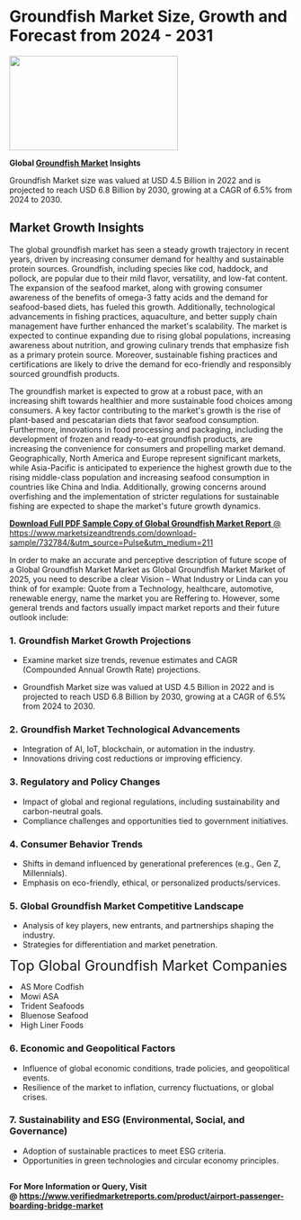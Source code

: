 <H1>Groundfish Market Size, Growth and Forecast from 2024 - 2031</H1><img class="aligncenter size-medium wp-image-584254" src="https://thirdeyenews.in/wp-content/uploads/2024/09/Global-Market-Research-300x168.jpeg" alt="" width="300" height="168" /><p><strong>Global&nbsp;<a href="https://www.marketsizeandtrends.com/download-sample/732784/&amp;utm_source=Pulse&amp;utm_medium=211">Groundfish Market</a> Insights</strong></p><p>Groundfish Market size was valued at USD 4.5 Billion in 2022 and is projected to reach USD 6.8 Billion by 2030, growing at a CAGR of 6.5% from 2024 to 2030.</p><p><h2>Market Growth Insights</h2> <p>The global groundfish market has seen a steady growth trajectory in recent years, driven by increasing consumer demand for healthy and sustainable protein sources. Groundfish, including species like cod, haddock, and pollock, are popular due to their mild flavor, versatility, and low-fat content. The expansion of the seafood market, along with growing consumer awareness of the benefits of omega-3 fatty acids and the demand for seafood-based diets, has fueled this growth. Additionally, technological advancements in fishing practices, aquaculture, and better supply chain management have further enhanced the market's scalability. The market is expected to continue expanding due to rising global populations, increasing awareness about nutrition, and growing culinary trends that emphasize fish as a primary protein source. Moreover, sustainable fishing practices and certifications are likely to drive the demand for eco-friendly and responsibly sourced groundfish products.</p> <p><a href="#"></a></p> <p>The groundfish market is expected to grow at a robust pace, with an increasing shift towards healthier and more sustainable food choices among consumers. A key factor contributing to the market's growth is the rise of plant-based and pescatarian diets that favor seafood consumption. Furthermore, innovations in food processing and packaging, including the development of frozen and ready-to-eat groundfish products, are increasing the convenience for consumers and propelling market demand. Geographically, North America and Europe represent significant markets, while Asia-Pacific is anticipated to experience the highest growth due to the rising middle-class population and increasing seafood consumption in countries like China and India. Additionally, growing concerns around overfishing and the implementation of stricter regulations for sustainable fishing are expected to shape the market's future growth dynamics. <p><a href="#"></p><p><span class=""><strong>Download Full PDF Sample Copy of Global Groundfish Market Report</strong> @ <a href="https://www.marketsizeandtrends.com/download-sample/732784/&amp;utm_source=Pulse&amp;utm_medium=211" target="_blank">https://www.marketsizeandtrends.com/download-sample/732784/&amp;utm_source=Pulse&amp;utm_medium=211</a></span></p><p>In order to make an accurate and perceptive description of future scope of a Global&nbsp;Groundfish Market Market as Global&nbsp;Groundfish Market Market of 2025, you need to describe a clear Vision &ndash; What Industry or Linda can you think of for example: Quote from a Technology, healthcare, automotive, renewable energy, name the market you are Reffering to. However, some general trends and factors usually impact market reports and their future outlook include:</p><h3>1.&nbsp;<strong>Groundfish Market Growth Projections</strong></h3><ul><li>Examine market size trends, revenue estimates and CAGR (Compounded Annual Growth Rate) projections.</li><li><p>Groundfish Market size was valued at USD 4.5 Billion in 2022 and is projected to reach USD 6.8 Billion by 2030, growing at a CAGR of 6.5% from 2024 to 2030.</p></li></ul><h3>2.&nbsp;<strong>Groundfish Market Technological Advancements</strong></h3><ul><li>Integration of AI, IoT, blockchain, or automation in the industry.</li><li>Innovations driving cost reductions or improving efficiency.</li></ul><h3>3.&nbsp;<strong>Regulatory and Policy Changes</strong></h3><ul><li>Impact of global and regional regulations, including sustainability and carbon-neutral goals.</li><li>Compliance challenges and opportunities tied to government initiatives.</li></ul><h3>4.&nbsp;<strong>Consumer Behavior Trends</strong></h3><ul><li>Shifts in demand influenced by generational preferences (e.g., Gen Z, Millennials).</li><li>Emphasis on eco-friendly, ethical, or personalized products/services.</li></ul><h3>5.&nbsp;<strong>Global Groundfish Market Competitive Landscape</strong></h3><ul><li>Analysis of key players, new entrants, and partnerships shaping the industry.</li><li>Strategies for differentiation and market penetration.</li></ul><p data-pm-slice="1 1 []"><span style="color: inherit; font-family: inherit; font-size: 25px;">Top Global Groundfish Market Companies</span></p><div class="" data-test-id=""><p><li>AS More Codfish</li><li> Mowi ASA</li><li> Trident Seafoods</li><li> Bluenose Seafood</li><li> High Liner Foods</li></p></div><h3>6.&nbsp;<strong>Economic and Geopolitical Factors</strong></h3><ul><li>Influence of global economic conditions, trade policies, and geopolitical events.</li><li>Resilience of the market to inflation, currency fluctuations, or global crises.</li></ul><h3>7.&nbsp;<strong>Sustainability and ESG (Environmental, Social, and Governance)</strong></h3><ul><li>Adoption of sustainable practices to meet ESG criteria.</li><li>Opportunities in green technologies and circular economy principles.</li></ul><h2><strong style="font-size: 14px;">For More Information or Query, Visit @&nbsp;</strong><a style="background-color: #ffffff; font-size: 14px;" href="https://www.marketsizeandtrends.com/report/groundfish-market/" target="_blank">https://www.verifiedmarketreports.com/product/airport-passenger-boarding-bridge-market</a></h2>
